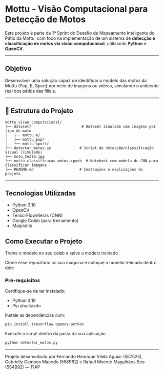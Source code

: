 # Mottu - Visão Computacional para Detecção de Motos

Este projeto é parte da 1ª Sprint do Desafio de Mapeamento Inteligente do Pátio da Mottu, com foco na implementação de um sistema de **detecção e classificação de motos via visão computacional**, utilizando **Python** e **OpenCV**.

---

## Objetivo

Desenvolver uma solução capaz de identificar o modelo das motos da Mottu (Pop, E, Sport) por meio de imagens ou vídeos, simulando o ambiente real dos pátios das filiais.

---

## 📁 Estrutura do Projeto

```
mottu_visao_computacional/
├── dataset/                       # Dataset simulado com imagens por tipo de moto
│   ├── mottu_e/
│   ├── mottu_pop/
│   └── mottu_sport/
├── detectar_motos.py             # Script de detecção/classificação visual (simulado)
├── moto_teste.jpg
├── mottu_classificacao_motos.ipynb  # Notebook com modelo de CNN para classificar imagens
├── README.md                     # Instruções e explicações do projeto
```

---

## Tecnologias Utilizadas

- Python 3.10
- OpenCV
- TensorFlow/Keras (CNN)
- Google Colab (para treinamento)
- Matplotlib

## Como Executar o Projeto

Treine o modelo no seu colab e salve o modelo treinado

Clone esse repositorio na sua maquina e coloque o modelo treinado dentro dele 

### Pré-requisitos

Certifique-se de ter instalado:

- Python 3.10
- Pip atualizado

Instale as dependências com:

```bash
pip install tensorflow opencv-python
```

Execute o script dentro da pasta da sua aplicação

```bash
python detectar_motos.py
```

---

Projeto desenvolvido por Fernando Henrique Vilela Aguiar (557525), Gabrielly Campos Macedo (558962) e Rafael Mocoto Magalhães Seo (554992) — FIAP

